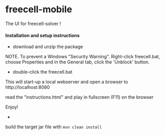 # freecell-mobile

The UI for freecell-solver !

#### Installation and setup instructions

* download and unzip the package

NOTE. To prevent a Windows "Security Warning". Right-click freecell.bat, choose Properties and in the General tab, click the 'Unblock' button.

* double-click the freecell.bat

This will start-up a local webserver and open a browser to http://localhost:8080

read the "instructions.html" and play in fullscreen (F11) on the browser

Enjoy!

-

build the target jar file with `mvn clean install`


